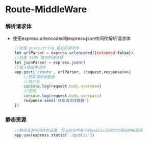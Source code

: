 # Route-MiddleWare

### 解析请求体
- 使用express.urlencoded和express.json中间件解析请求体
```javascript
    //处理 querystring 格式的请求体
    let urlParser = express.urlencoded({extended:false})
    //处理 JSON 格式的请求体
    let jsonParser = express.json()
    //插入路由中间件
    app.post('/route', urlParser, (request,response)=>{
        //获取请求体数据
        //用户名
        console.log(request.body.username)
        //密码
        console.log(request.body.userpass)
        response.send('获取请求体数据')
    })
```

### 静态资源
```javascript
    //静态资源中间件的设置，将当前文件夹下的public目录作为网站的根目录
    app.use(express.static('./public'))
```